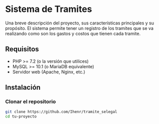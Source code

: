 # Sistema de Tramites

Una breve descripción del proyecto, sus características principales y su propósito.
El sistema permite tener un registro de los tramites que se va realizando  como son los gastos y  costos que tienen cada tramite. 


## Requisitos

- PHP >= 7.2 (o la versión que utilices)
- MySQL >= 10.1 (o MariaDB equivalente)
- Servidor web (Apache, Nginx, etc.)

## Instalación

### Clonar el repositorio

```sh
git clone https://github.com/Ihenr/tramite_selegal
cd tu-proyecto
